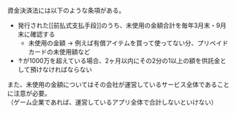 資金決済法には以下のような条項がある。

* 発行された[[前払式支払手段]]のうち、未使用の金額合計を毎年3月末・9月末に確認する
  - 未使用の金額 → 例えば有償アイテムを買って使ってない分、プリペイドカードの未使用額など
* ↑が1000万を超えている場合、2ヶ月以内にその2分の1以上の額を供託金として預けなければならない

また、未使用の金額についてはその会社が運営しているサービス全体であることに注意が必要。  
（ゲーム企業であれば、運営しているアプリ全体で合計しないといけない）